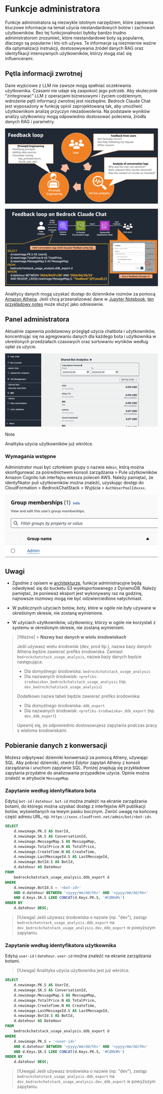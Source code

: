 # Funkcje administratora

Funkcje administratora są niezwykle istotnym narzędziem, które zapewnia kluczowe informacje na temat użycia niestandardowych botów i zachowań użytkowników. Bez tej funkcjonalności byłoby bardzo trudno administratorom zrozumieć, które niestandardowe boty są popularne, dlaczego są popularne i kto ich używa. Te informacje są niezmiernie ważne dla optymalizacji instrukcji, dostosowywania źródeł danych RAG oraz identyfikacji intensywnych użytkowników, którzy mogą stać się influencerami.

## Pętla informacji zwrotnej

Dane wyjściowe z LLM nie zawsze mogą spełniać oczekiwania użytkownika. Czasami nie udaje się zaspokoić jego potrzeb. Aby skutecznie "zintegrować" LLM z operacjami biznesowymi i życiem codziennym, wdrożenie pętli informacji zwrotnej jest niezbędne. Bedrock Claude Chat jest wyposażony w funkcję opinii zaprojektowaną tak, aby umożliwić użytkownikom analizę przyczyn niezadowolenia. Na podstawie wyników analizy użytkownicy mogą odpowiednio dostosować polecenia, źródła danych RAG i parametry.

![](./imgs/feedback_loop.png)

![](./imgs/feedback-using-claude-chat.png)

Analitycy danych mogą uzyskać dostęp do dzienników rozmów za pomocą [Amazon Athena](https://aws.amazon.com/jp/athena/). Jeśli chcą przeanalizować dane w [Jupyter Notebook](https://jupyter.org/), [ten przykładowy notes](../examples/notebooks/feedback_analysis_example.ipynb) może służyć jako odniesienie.

## Panel administratora

Aktualnie zapewnia podstawowy przegląd użycia chatbota i użytkowników, koncentrując się na agregowaniu danych dla każdego bota i użytkownika w określonych przedziałach czasowych oraz sortowaniu wyników według opłat za użycie.

![](./imgs/admin_bot_analytics.png)

> [!Note]
> Analityka użycia użytkowników już wkrótce.

### Wymagania wstępne

Administrator musi być członkiem grupy o nazwie `Admin`, którą można skonfigurować za pośrednictwem konsoli zarządzania > Pule użytkowników Amazon Cognito lub interfejsu wiersza poleceń AWS. Należy pamiętać, że identyfikator puli użytkowników można znaleźć, uzyskując dostęp do CloudFormation > BedrockChatStack > Wyjścia > `AuthUserPoolIdxxxx`.

![](./imgs/group_membership_admin.png)

## Uwagi

- Zgodnie z opisem w [architekturze](../README.md#architecture), funkcje administracyjne będą odwoływać się do bucketu S3 wyeksportowanego z DynamoDB. Należy pamiętać, że ponieważ eksport jest wykonywany raz na godzinę, najnowsze rozmowy mogą nie być odzwierciedlone natychmiast.

- W publicznych użyciach botów, boty, które w ogóle nie były używane w określonym okresie, nie zostaną wymienione.

- W użyciach użytkowników, użytkownicy, którzy w ogóle nie korzystali z systemu w określonym okresie, nie zostaną wymienieni.

> [!Ważne] > **Nazwy baz danych w wielu środowiskach**
>
> Jeśli używasz wielu środowisk (dev, prod itp.), nazwa bazy danych Athena będzie zawierać prefiks środowiska. Zamiast `bedrockchatstack_usage_analysis`, nazwa bazy danych będzie następująca:
>
> - Dla domyślnego środowiska: `bedrockchatstack_usage_analysis`
> - Dla nazwanych środowisk: `<prefiks-środowiska>_bedrockchatstack_usage_analysis` (np. `dev_bedrockchatstack_usage_analysis`)
>
> Dodatkowo nazwa tabeli będzie zawierać prefiks środowiska:
>
> - Dla domyślnego środowiska: `ddb_export`
> - Dla nazwanych środowisk: `<prefiks-środowiska>_ddb_export` (np. `dev_ddb_export`)
>
> Upewnij się, że odpowiednio dostosowujesz zapytania podczas pracy z wieloma środowiskami.

## Pobieranie danych z konwersacji

Możesz odpytywać dzienniki konwersacji za pomocą Atheny, używając SQL. Aby pobrać dzienniki, otwórz Edytor zapytań Atheny z konsoli zarządzania i uruchom zapytanie SQL. Poniżej znajdują się przykładowe zapytania przydatne do analizowania przypadków użycia. Opinie można znaleźć w atrybucie `MessageMap`.

### Zapytanie według identyfikatora bota

Edytuj `bot-id` i `datehour`. `bot-id` można znaleźć na ekranie zarządzania botami, do którego można uzyskać dostęp z interfejsów API publikacji botów, wyświetlanych na lewym pasku bocznym. Zwróć uwagę na końcową część adresu URL, np. `https://xxxx.cloudfront.net/admin/bot/<bot-id>`.

```sql
SELECT
    d.newimage.PK.S AS UserId,
    d.newimage.SK.S AS ConversationId,
    d.newimage.MessageMap.S AS MessageMap,
    d.newimage.TotalPrice.N AS TotalPrice,
    d.newimage.CreateTime.N AS CreateTime,
    d.newimage.LastMessageId.S AS LastMessageId,
    d.newimage.BotId.S AS BotId,
    d.datehour AS DateHour
FROM
    bedrockchatstack_usage_analysis.ddb_export d
WHERE
    d.newimage.BotId.S = '<bot-id>'
    AND d.datehour BETWEEN '<yyyy/mm/dd/hh>' AND '<yyyy/mm/dd/hh>'
    AND d.Keys.SK.S LIKE CONCAT(d.Keys.PK.S, '#CONV#%')
ORDER BY
    d.datehour DESC;
```

> [!Uwaga]
> Jeśli używasz środowiska o nazwie (np. "dev"), zastąp `bedrockchatstack_usage_analysis.ddb_export` na `dev_bedrockchatstack_usage_analysis.dev_ddb_export` w powyższym zapytaniu.

### Zapytanie według identyfikatora użytkownika

Edytuj `user-id` i `datehour`. `user-id` można znaleźć na ekranie zarządzania botami.

> [!Uwaga]
> Analityka użycia użytkownika jest już wkrótce.

```sql
SELECT
    d.newimage.PK.S AS UserId,
    d.newimage.SK.S AS ConversationId,
    d.newimage.MessageMap.S AS MessageMap,
    d.newimage.TotalPrice.N AS TotalPrice,
    d.newimage.CreateTime.N AS CreateTime,
    d.newimage.LastMessageId.S AS LastMessageId,
    d.newimage.BotId.S AS BotId,
    d.datehour AS DateHour
FROM
    bedrockchatstack_usage_analysis.ddb_export d
WHERE
    d.newimage.PK.S = '<user-id>'
    AND d.datehour BETWEEN '<yyyy/mm/dd/hh>' AND '<yyyy/mm/dd/hh>'
    AND d.Keys.SK.S LIKE CONCAT(d.Keys.PK.S, '#CONV#%')
ORDER BY
    d.datehour DESC;
```

> [!Uwaga]
> Jeśli używasz środowiska o nazwie (np. "dev"), zastąp `bedrockchatstack_usage_analysis.ddb_export` na `dev_bedrockchatstack_usage_analysis.dev_ddb_export` w powyższym zapytaniu.